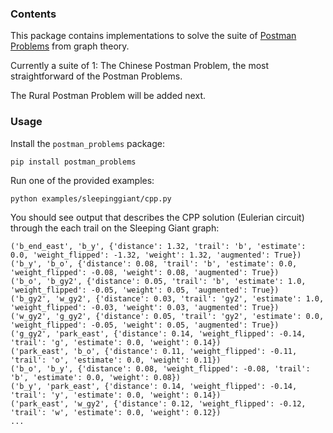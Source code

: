 ### Contents

This package contains implementations to solve the suite of [Postman Problems] from graph theory.

Currently a suite of 1: The Chinese Postman Problem, the most straightforward of the Postman Problems.

The Rural Postman Problem will be added next.


### Usage

Install the `postman_problems` package:

```
pip install postman_problems
```

Run one of the provided examples:

```
python examples/sleepinggiant/cpp.py
```

You should see output that describes the CPP solution (Eulerian circuit) through the each trail on the Sleeping Giant graph:

```
('b_end_east', 'b_y', {'distance': 1.32, 'trail': 'b', 'estimate': 0.0, 'weight_flipped': -1.32, 'weight': 1.32, 'augmented': True})
('b_y', 'b_o', {'distance': 0.08, 'trail': 'b', 'estimate': 0.0, 'weight_flipped': -0.08, 'weight': 0.08, 'augmented': True})
('b_o', 'b_gy2', {'distance': 0.05, 'trail': 'b', 'estimate': 1.0, 'weight_flipped': -0.05, 'weight': 0.05, 'augmented': True})
('b_gy2', 'w_gy2', {'distance': 0.03, 'trail': 'gy2', 'estimate': 1.0, 'weight_flipped': -0.03, 'weight': 0.03, 'augmented': True})
('w_gy2', 'g_gy2', {'distance': 0.05, 'trail': 'gy2', 'estimate': 0.0, 'weight_flipped': -0.05, 'weight': 0.05, 'augmented': True})
('g_gy2', 'park_east', {'distance': 0.14, 'weight_flipped': -0.14, 'trail': 'g', 'estimate': 0.0, 'weight': 0.14})
('park_east', 'b_o', {'distance': 0.11, 'weight_flipped': -0.11, 'trail': 'o', 'estimate': 0.0, 'weight': 0.11})
('b_o', 'b_y', {'distance': 0.08, 'weight_flipped': -0.08, 'trail': 'b', 'estimate': 0.0, 'weight': 0.08})
('b_y', 'park_east', {'distance': 0.14, 'weight_flipped': -0.14, 'trail': 'y', 'estimate': 0.0, 'weight': 0.14})
('park_east', 'w_gy2', {'distance': 0.12, 'weight_flipped': -0.12, 'trail': 'w', 'estimate': 0.0, 'weight': 0.12})
...
```


[Postman Problems]: https://en.wikipedia.org/wiki/Route_inspection_problem

